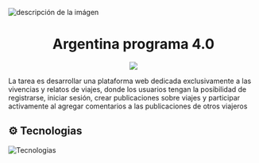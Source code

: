 ![descripción de la imágen](https://fmn.unsl.edu.ar/wp-content/uploads/2023/05/banner-ok-argentina-programa-1030x335.jpg)
<h1 align="center"> Argentina programa 4.0 </h1>

   <p align="center">
   <img src="https://img.shields.io/badge/build-%20work%20in%20progress...-yellow?style=plastic&logo=github
">
   </p>
   

La tarea es desarrollar una plataforma web dedicada exclusivamente a las vivencias y relatos de viajes, donde los usuarios tengan la posibilidad de registrarse, iniciar sesión, crear publicaciones sobre viajes y participar activamente al agregar comentarios a las publicaciones de otros viajeros

## ⚙ Tecnologias

![Tecnologias](https://skills.thijs.gg/icons?i=js,nodejs,html,css,express,tailwindcss,mongodb,react,vscode)



